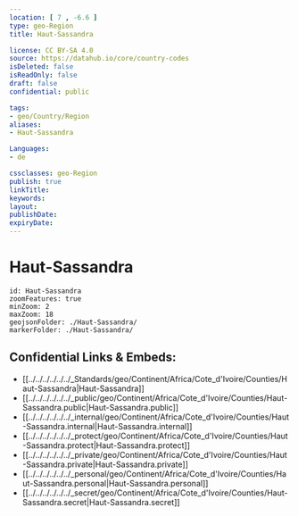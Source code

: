 ```yaml
---
location: [ 7 , -6.6 ] 
type: geo-Region
title: Haut-Sassandra

license: CC BY-SA 4.0
source: https://datahub.io/core/country-codes
isDeleted: false
isReadOnly: false
draft: false
confidential: public

tags:
- geo/Country/Region
aliases:
- Haut-Sassandra

Languages:
- de

cssclasses: geo-Region
publish: true
linkTitle: 
keywords: 
layout: 
publishDate: 
expiryDate: 
---
```


# Haut-Sassandra

```leaflet
id: Haut-Sassandra
zoomFeatures: true 
minZoom: 2 
maxZoom: 18
geojsonFolder: ./Haut-Sassandra/
markerFolder: ./Haut-Sassandra/
```


## Confidential Links & Embeds: 
- [[../../../../../../_Standards/geo/Continent/Africa/Cote_d'Ivoire/Counties/Haut-Sassandra|Haut-Sassandra]] 
- [[../../../../../../_public/geo/Continent/Africa/Cote_d'Ivoire/Counties/Haut-Sassandra.public|Haut-Sassandra.public]] 
- [[../../../../../../_internal/geo/Continent/Africa/Cote_d'Ivoire/Counties/Haut-Sassandra.internal|Haut-Sassandra.internal]] 
- [[../../../../../../_protect/geo/Continent/Africa/Cote_d'Ivoire/Counties/Haut-Sassandra.protect|Haut-Sassandra.protect]] 
- [[../../../../../../_private/geo/Continent/Africa/Cote_d'Ivoire/Counties/Haut-Sassandra.private|Haut-Sassandra.private]] 
- [[../../../../../../_personal/geo/Continent/Africa/Cote_d'Ivoire/Counties/Haut-Sassandra.personal|Haut-Sassandra.personal]] 
- [[../../../../../../_secret/geo/Continent/Africa/Cote_d'Ivoire/Counties/Haut-Sassandra.secret|Haut-Sassandra.secret]] 

